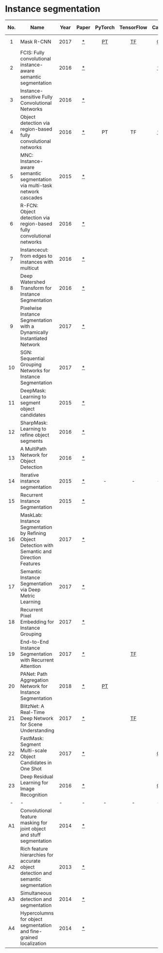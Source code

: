 Instance segmentation
===
| No. | Name | Year | Paper | PyTorch | TensorFlow |  Caffe | MXNet |MatConvNet | Pretrained weights |
|:---:|------|------| :---: | :---:   | :---:      |  :---: | :---: |   :---:   |       :---:        |
| 1 |Mask R-CNN | 2017 | [ * ](https://arxiv.org/pdf/1703.06870.pdf) |  [PT](https://github.com/facebookresearch/maskrcnn-benchmark) | [ TF ](https://github.com/matterport/Mask_RCNN) | [ C ](https://github.com/facebookresearch/Detectron) | | | [PyTorch](https://github.com/facebookresearch/maskrcnn-benchmark/blob/master/MODEL_ZOO.md), [Tensorflow](https://github.com/matterport/Mask_RCNN) |
| 2 |FCIS: Fully convolutional instance-aware semantic segmentation | 2016 | [ * ](https://arxiv.org/pdf/1611.07709.pdf) |  |  | [ * ](https://github.com/msracver/FCIS) |  | | [MXNet](https://github.com/msracver/FCIS)|
| 3 |Instance-sensitive Fully Convolutional Networks | 2016 | [ * ](https://arxiv.org/pdf/1603.08678.pdf) | | 
| 4 | Object detection via region-based fully convolutional networks | 2016 |[ * ](https://arxiv.org/pdf/1605.06409.pdf) | PT | TF | [ * ](https://github.com/facebookresearch/detectron) | | | [Caffe](https://github.com/facebookresearch/Detectron/blob/master/MODEL_ZOO.md) |
| 5 | MNC: Instance-aware semantic segmentation via multi-task network cascades | 2015 |[ * ](https://arxiv.org/pdf/1512.04412.pdf) |
| 6 | R-FCN: Object detection via region-based fully convolutional networks | 2016 | [ * ](https://arxiv.org/pdf/1605.06409.pdf) |
| 7 | Instancecut: from edges to instances with multicut | 2016 | [ * ](https://arxiv.org/pdf/1611.08272v1.pdf) |
| 8 | Deep Watershed Transform for Instance Segmentation | 2016 | [ * ](https://arxiv.org/pdf/1611.08303.pdf)
| 9 | Pixelwise Instance Segmentation with a Dynamically Instantiated Network | 2017 | [ * ](https://arxiv.org/pdf/1704.02386.pdf)|
|10 | SGN: Sequential Grouping Networks for Instance Segmentation| 2017 | [ * ](http://openaccess.thecvf.com/content_ICCV_2017/papers/Liu_SGN_Sequential_Grouping_ICCV_2017_paper.pdf) |
|11 | DeepMask: Learning to segment object candidates | 2015 | [ * ](https://arxiv.org/pdf/1506.06204.pdf) |
|12 | SharpMask: Learning to refine object segments | 2016 | [ * ](https://arxiv.org/pdf/1603.08695.pdf) |
|13 | A MultiPath Network for Object Detection | 2016 | [ * ](https://arxiv.org/pdf/1604.02135v2.pdf) |
|14 | Iterative instance segmentation | 2015 | [ * ](https://arxiv.org/pdf/1511.08498.pdf) | - | - | - | - | - |
|15 | Recurrent Instance Segmentation | 2015 | [ * ](https://arxiv.org/pdf/1511.08250.pdf) |
|16 | MaskLab: Instance Segmentation by Refining Object Detection with Semantic and Direction Features | 2017 | [ * ](https://arxiv.org/pdf/1712.04837.pdf) |
|17 | Semantic Instance Segmentation via Deep Metric Learning | 2017 | [ * ](https://arxiv.org/pdf/1703.10277.pdf) |
|18 | Recurrent Pixel Embedding for Instance Grouping| 2017 | [ * ](https://arxiv.org/pdf/1712.08273.pdf) |
|19 | End-to-End Instance Segmentation with Recurrent Attention| 2017 | [ * ](https://arxiv.org/pdf/1605.09410.pdf)| | [TF](https://github.com/renmengye/rec-attend-public) |  |  |  |
|20 | PANet: Path Aggregation Network for Instance Segmentation | 2018 | [ * ](https://arxiv.org/pdf/1803.01534.pdf) |  [PT](https://github.com/ShuLiu1993/PANet) | | | | | [PyTorch](https://github.com/ShuLiu1993/PANet) |
|21 | BlitzNet: A Real-Time Deep Network for Scene Understanding | 2017 | [ * ](https://arxiv.org/pdf/1708.02813.pdf) | | [ TF ](https://github.com/dvornikita/blitznet) | | | | [TensorFlow](https://github.com/dvornikita/blitznet/blob/master/test.py) |
|22 | FastMask: Segment Multi-scale Object Candidates in One Shot | 2017 | [ * ](https://arxiv.org/pdf/1612.08843.pdf) | | | [C ](https://github.com/voidrank/FastMask) | | [Caffe](https://github.com/voidrank/FastMask) |
|23 | Deep Residual Learning for Image Recognition | 2016 | [* ](http://openaccess.thecvf.com/content_cvpr_2016/papers/He_Deep_Residual_Learning_CVPR_2016_paper.pdf) | | | [C](https://github.com/KaimingHe/deep-residual-networks) | | |
| - | - | - | - | - | - | - | - | - |
|A1 | Convolutional feature masking for joint object and stuff segmentation | 2014 | [ * ](https://arxiv.org/pdf/1412.1283.pdf) |
|A2 | Rich feature hierarchies for accurate object detection and semantic segmentation | 2013 | [ * ](https://arxiv.org/pdf/1311.2524.pdf)|
|A3 | Simultaneous detection and segmentation | 2014 | [ * ](https://arxiv.org/pdf/1407.1808.pdf) |
|A4 | Hypercolumns for object segmentation and fine-grained localization | 2014 | [ * ](https://arxiv.org/pdf/1411.5752.pdf)|
